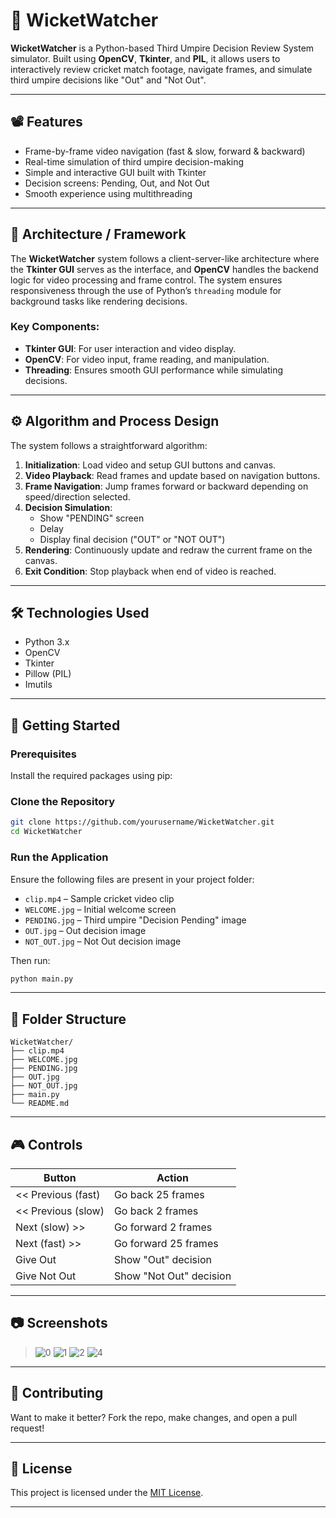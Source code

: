 # 🏏 WicketWatcher

**WicketWatcher** is a Python-based Third Umpire Decision Review System simulator. Built using **OpenCV**, **Tkinter**, and **PIL**, it allows users to interactively review cricket match footage, navigate frames, and simulate third umpire decisions like "Out" and "Not Out".

---

## 📽️ Features

- Frame-by-frame video navigation (fast & slow, forward & backward)
- Real-time simulation of third umpire decision-making
- Simple and interactive GUI built with Tkinter
- Decision screens: Pending, Out, and Not Out
- Smooth experience using multithreading

---

## 🧠 Architecture / Framework

The **WicketWatcher** system follows a client-server-like architecture where the **Tkinter GUI** serves as the interface, and **OpenCV** handles the backend logic for video processing and frame control. The system ensures responsiveness through the use of Python’s `threading` module for background tasks like rendering decisions.

### Key Components:
- **Tkinter GUI**: For user interaction and video display.
- **OpenCV**: For video input, frame reading, and manipulation.
- **Threading**: Ensures smooth GUI performance while simulating decisions.

---

## ⚙️ Algorithm and Process Design

The system follows a straightforward algorithm:

1. **Initialization**: Load video and setup GUI buttons and canvas.
2. **Video Playback**: Read frames and update based on navigation buttons.
3. **Frame Navigation**: Jump frames forward or backward depending on speed/direction selected.
4. **Decision Simulation**:
   - Show "PENDING" screen
   - Delay
   - Display final decision ("OUT" or "NOT OUT")
5. **Rendering**: Continuously update and redraw the current frame on the canvas.
6. **Exit Condition**: Stop playback when end of video is reached.

---

## 🛠️ Technologies Used

- Python 3.x
- OpenCV
- Tkinter
- Pillow (PIL)
- Imutils

---

## 🚀 Getting Started

### Prerequisites

Install the required packages using pip:

### Clone the Repository

```bash
git clone https://github.com/yourusername/WicketWatcher.git
cd WicketWatcher
```

### Run the Application

Ensure the following files are present in your project folder:
- `clip.mp4` – Sample cricket video clip
- `WELCOME.jpg` – Initial welcome screen
- `PENDING.jpg` – Third umpire "Decision Pending" image
- `OUT.jpg` – Out decision image
- `NOT_OUT.jpg` – Not Out decision image

Then run:

```bash
python main.py
```

---

## 📁 Folder Structure

```
WicketWatcher/
├── clip.mp4
├── WELCOME.jpg
├── PENDING.jpg
├── OUT.jpg
├── NOT_OUT.jpg
├── main.py
└── README.md
```

---

## 🎮 Controls

| Button               | Action                         |
|----------------------|--------------------------------|
| << Previous (fast)   | Go back 25 frames              |
| << Previous (slow)   | Go back 2 frames               |
| Next (slow) >>       | Go forward 2 frames            |
| Next (fast) >>       | Go forward 25 frames           |
| Give Out             | Show "Out" decision            |
| Give Not Out         | Show "Not Out" decision        |

---

## 📷 Screenshots
> ![0](https://github.com/user-attachments/assets/3fd8e852-8e2e-4586-8783-d6e67b569528)
> ![1](https://github.com/user-attachments/assets/5e4c2cb0-4734-4486-aaf9-03806ba9f8d8)
> ![2](https://github.com/user-attachments/assets/ef3032db-20fe-45ef-928f-4021500dd7f5)
> ![4](https://github.com/user-attachments/assets/7118d146-4493-4697-b6bc-51f1f898747f)

---

## 🤝 Contributing

Want to make it better? Fork the repo, make changes, and open a pull request!

---

## 📄 License

This project is licensed under the [MIT License](https://github.com/Mobasheera/WicketWatcher/blob/main/LICENSE).

---
